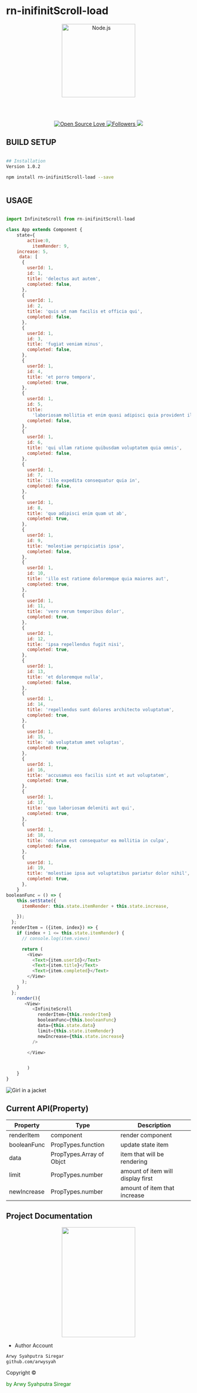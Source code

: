 # rn-inifinitScroll-load

<p align="center">
  <a href="https://reactjs.org/">
    <img
      alt="Node.js"
      src="https://i.udemycdn.com/course/750x422/1049092_8c52_2.jpg"
      width="200"
    />
  </a>
</p>

</h1>

<br/>

<br/>

<p align="center">
 
  </a>
  <a href="#">
    <img title="Open Source Love" src="https://badges.frapsoft.com/os/v1/open-source.svg?v=102">
  </a>
  <a href="https://github.com/arwysyah?tab=followers">
    <img title="Followers" src="https://img.shields.io/github/followers/arwysyah?style=social">
  </a>
  <a href="https://github.com/prettier/prettier"><img src="https://img.shields.io/badge/styled_with-prettier-ff69b4.svg"></a>

</p>

## BUILD SETUP

```bash

## Installation
Version 1.0.2

npm install rn-inifinitScroll-load --save



```

## USAGE

```js

import InfiniteScroll from rn-inifinitScroll-load

class App extends Component {
    state={
        active:0,
          itemRender: 9,
    increase: 5,
     data: [
      {
        userId: 1,
        id: 1,
        title: 'delectus aut autem',
        completed: false,
      },
      {
        userId: 1,
        id: 2,
        title: 'quis ut nam facilis et officia qui',
        completed: false,
      },
      {
        userId: 1,
        id: 3,
        title: 'fugiat veniam minus',
        completed: false,
      },
      {
        userId: 1,
        id: 4,
        title: 'et porro tempora',
        completed: true,
      },
      {
        userId: 1,
        id: 5,
        title:
          'laboriosam mollitia et enim quasi adipisci quia provident illum',
        completed: false,
      },
      {
        userId: 1,
        id: 6,
        title: 'qui ullam ratione quibusdam voluptatem quia omnis',
        completed: false,
      },
      {
        userId: 1,
        id: 7,
        title: 'illo expedita consequatur quia in',
        completed: false,
      },
      {
        userId: 1,
        id: 8,
        title: 'quo adipisci enim quam ut ab',
        completed: true,
      },
      {
        userId: 1,
        id: 9,
        title: 'molestiae perspiciatis ipsa',
        completed: false,
      },
      {
        userId: 1,
        id: 10,
        title: 'illo est ratione doloremque quia maiores aut',
        completed: true,
      },
      {
        userId: 1,
        id: 11,
        title: 'vero rerum temporibus dolor',
        completed: true,
      },
      {
        userId: 1,
        id: 12,
        title: 'ipsa repellendus fugit nisi',
        completed: true,
      },
      {
        userId: 1,
        id: 13,
        title: 'et doloremque nulla',
        completed: false,
      },
      {
        userId: 1,
        id: 14,
        title: 'repellendus sunt dolores architecto voluptatum',
        completed: true,
      },
      {
        userId: 1,
        id: 15,
        title: 'ab voluptatum amet voluptas',
        completed: true,
      },
      {
        userId: 1,
        id: 16,
        title: 'accusamus eos facilis sint et aut voluptatem',
        completed: true,
      },
      {
        userId: 1,
        id: 17,
        title: 'quo laboriosam deleniti aut qui',
        completed: true,
      },
      {
        userId: 1,
        id: 18,
        title: 'dolorum est consequatur ea mollitia in culpa',
        completed: false,
      },
      {
        userId: 1,
        id: 19,
        title: 'molestiae ipsa aut voluptatibus pariatur dolor nihil',
        completed: true,
      },
    }
booleanFunc = () => {
    this.setState({
      itemRender: this.state.itemRender + this.state.increase,

    });
  };
  renderItem = ({item, index}) => {
    if (index + 1 <= this.state.itemRender) {
      // console.log(item.views)

      return (
        <View>
          <Text>{item.userId}</Text>
          <Text>{item.title}</Text>
          <Text>{item.completed}</Text>
        </View>
      );
    }
  };
    render(){
       <View>
          <InfiniteScroll
            renderItem={this.renderItem}
            booleanFunc={this.booleanFunc}
            data={this.state.data}
            limit={this.state.itemRender}
            newIncrease={this.state.increase}
          />

        </View>


        )
    }
}
```

<img src="screen.jpeg" alt="Girl in a jacket">

## Current API(Property)

| Property    | Type                     | Description                       |
| ----------- | ------------------------ | --------------------------------- |
| renderItem  | component                | render component                  |
| booleanFunc | PropTypes.function       | update state item                 |
| data        | PropTypes.Array of Objct | item that will be rendering       |
| limit       | PropTypes.number         | amount of item will display first |
| newIncrease | PropTypes.number         | amount of item that increase      |

## Project Documentation

<p align="center">
  <img src="assets/screen.gif" width=200 height=300/>
</p>

- Author Account

```bash
Arwy Syahputra Siregar
github.com/arwysyah

```

<p > Copyright ©</p> <p style="color:green;">by Arwy Syahputra Siregar</p>
